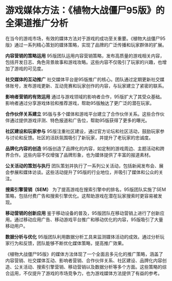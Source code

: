 # 游戏媒体方法：《植物大战僵尸95版》的全渠道推广分析

在当今的游戏市场，有效的媒体方法对于游戏的成功至关重要。《植物大战僵尸95版》通过一系列精心策划的媒体策略，实现了品牌的广泛传播和玩家群体的扩展。

**内容营销的策略运用**
95版团队运用内容营销策略，发布高质量的游戏相关内容，包括开发日志、角色背景故事和游戏攻略。这些内容不仅吸引了玩家的兴趣，也增加了游戏的可见度。

**社交媒体的互动推广**
社交媒体平台是95版推广的核心。团队通过定期更新社交媒体账号，发布游戏更新、互动竞赛和玩家创作的内容，与玩家建立了紧密的联系。

**影响者营销的有效运用**
通过与游戏领域的影响者合作，95版扩大了其受众基础。影响者通过分享游戏体验和推荐游戏，帮助95版触达了更广泛的潜在玩家。

**合作伙伴关系建立**
95版与多个媒体和游戏平台建立了合作伙伴关系。这些合作伙伴通过提供游戏评测、特色报道和广告位，帮助95版获得了更多的曝光。

**社区建设和玩家参与**
95版注重社区建设，通过官方论坛和社区活动，鼓励玩家参与讨论和反馈。社区的活跃氛围吸引了新玩家，并提升了老玩家的忠诚度。

**品牌化内容的创造**
95版创造了品牌化的内容，如定制的游戏周边、主题活动和跨界合作。这些内容不仅增强了品牌形象，也为媒体提供了丰富的报道素材。

**公关活动的策划与执行**
团队策划并执行了一系列公关活动，包括新闻发布会、展会参展和媒体访谈。这些活动提升了95版的行业地位，并吸引了媒体和公众的关注。

**搜索引擎营销（SEM）**
为了提高游戏在搜索引擎中的排名，95版团队实施了SEM策略，包括付费广告和搜索引擎优化。这帮助游戏在潜在玩家搜索时更容易被发现。

**移动营销的创新应用**
鉴于移动设备的普及，95版团队在移动营销上进行了创新应用。通过移动应用广告、移动游戏平台推广和移动优化的内容，95版吸引了大量移动用户。

**数据分析与优化**
95版团队利用数据分析工具来监测媒体活动的成效。通过分析玩家行为和反馈，团队能够不断优化媒体策略，提高推广效果。

《植物大战僵尸95版》的媒体方法体现了一个全面且多元化的推广策略，涵盖了内容营销、社交媒体互动、影响者营销、合作伙伴关系、社区建设、品牌化内容创造、公关活动、搜索引擎营销、移动营销以及数据分析等多个方面。这些策略的综合运用，不仅提升了游戏的市场竞争力，也为游戏媒体方法提供了有益的参考。